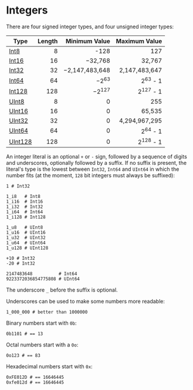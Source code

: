 # Integers

There are four signed integer types, and four unsigned integer types:

| Type | Length  | Minimum Value | Maximum Value |
| ---------- | -----------: | -----------: |-----------: |
| [Int8](http://crystal-lang.org/api/Int8.html)  | 8       | -128 | 127 |
| [Int16](http://crystal-lang.org/api/Int16.html)  | 16 | −32,768 | 32,767 |
| [Int32](http://crystal-lang.org/api/Int32.html) | 32  | −2,147,483,648 | 2,147,483,647 |
| [Int64](http://crystal-lang.org/api/Int64.html)   |  64 | −2<sup>63</sup> | 2<sup>63</sup> - 1 |
| [Int128](https://crystal-lang.org/api/Int128.html) | 128 | −2<sup>127</sup> | 2<sup>127</sup> - 1 |
| [UInt8](http://crystal-lang.org/api/UInt8.html) | 8 |  0 | 255 |  
| [UInt16](http://crystal-lang.org/api/UInt16.html) | 16 | 0 | 65,535 |
| [UInt32](http://crystal-lang.org/api/UInt32.html) | 32 |  0 | 4,294,967,295 |
| [UInt64](http://crystal-lang.org/api/UInt64.html) | 64 | 0 | 2<sup>64</sup> - 1 |
| [UInt128](https://crystal-lang.org/api/UInt128.html) | 128 | 0 | 2<sup>128</sup> - 1 |

An integer literal is an optional `+` or `-` sign, followed by
a sequence of digits and underscores, optionally followed by a suffix.
If no suffix is present, the literal's type is the lowest between `Int32`, `Int64` and `UInt64`
in which the number fits (at the moment, `128` bit integers must always be suffixed):

```crystal
1 # Int32

1_i8   # Int8
1_i16  # Int16
1_i32  # Int32
1_i64  # Int64
1_i128 # Int128

1_u8   # UInt8
1_u16  # UInt16
1_u32  # UInt32
1_u64  # UInt64
1_u128 # UInt128

+10 # Int32
-20 # Int32

2147483648          # Int64
9223372036854775808 # UInt64
```

The underscore `_` before the suffix is optional.

Underscores can be used to make some numbers more readable:

```crystal
1_000_000 # better than 1000000
```

Binary numbers start with `0b`:

```crystal
0b1101 # == 13
```

Octal numbers start with a `0o`:

```crystal
0o123 # == 83
```

Hexadecimal numbers start with `0x`:

```crystal
0xFE012D # == 16646445
0xfe012d # == 16646445
```

